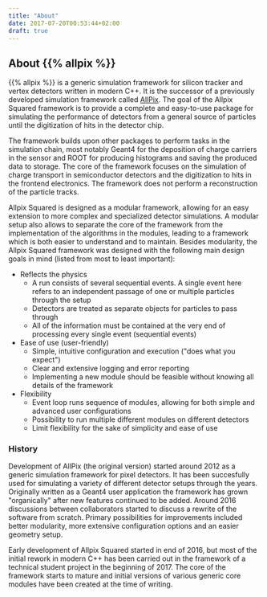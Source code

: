 ```yaml
---
title: "About"
date: 2017-07-20T00:53:44+02:00
draft: true
---
```


## About {{% allpix %}}

{{% allpix %}} is a generic simulation framework for silicon tracker and vertex detectors written in modern C++. It is the successor of a previously developed simulation framework called [AllPix](http://github.com/allpix/allpix). The goal of the Allpix Squared framework is to provide a complete and easy-to-use package for simulating the performance of detectors from a general source of particles until the digitization of hits in the detector chip. 

The framework builds upon other packages to perform tasks in the simulation chain, most notably Geant4 for the deposition of charge carriers in the sensor and ROOT for producing histograms and saving the produced data to storage. The core of the framework focuses on the simulation of charge transport in semiconductor detectors and the digitization to hits in the frontend electronics. The framework does not perform a reconstruction of the particle tracks.

Allpix Squared is designed as a modular framework, allowing for an easy extension to more complex and specialized detector simulations. A modular setup also allows to separate the core of the framework from the implementation of the algorithms in the modules, leading to a framework which is both easier to understand and to maintain. Besides modularity, the Allpix Squared framework was designed with the following main design goals in mind (listed from most to least important):

* Reflects the physics
  * A run consists of several sequential events. A single event here refers to an independent passage of one or multiple particles through the setup
  * Detectors are treated as separate objects for particles to pass through
  * All of the information must be contained at the very end of processing every single event (sequential events)
* Ease of use (user-friendly)
  * Simple, intuitive configuration and execution ("does what you expect")
  * Clear and extensive logging and error reporting
  * Implementing a new module should be feasible without knowing all details of the framework
* Flexibility
  * Event loop runs sequence of modules, allowing for both simple and advanced user configurations
  * Possibility to run multiple different modules on different detectors
  * Limit flexibility for the sake of simplicity and ease of use

### History

Development of AllPix (the original version) started around 2012 as a generic simulation framework for pixel detectors. It has been succesfully used for simulating a variety of different detector setups through the years. Originally written as a Geant4 user application the framework has grown "organically" after new features continued to be added. Around 2016 discussions between collaborators started to discuss a rewrite of the software from scratch. Primary possibilities for improvements included better modularity, more extensive configuration options and an easier geometry setup.

Early development of Allpix Squared started in end of 2016, but most of the initial rework in modern C++ has been carried out in the framework of a technical student project in the beginning of 2017. The core of the framework starts to mature and initial versions of various generic core modules have been created at the time of writing. 
